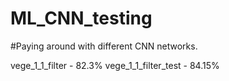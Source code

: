 # ML_CNN_testing

#Paying around with different CNN networks.

vege_1_1_filter - 82.3%
vege_1_1_filter_test - 84.15%
